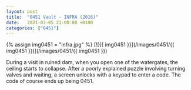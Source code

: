 ```yaml
---
layout: post
title:  "0451 Vault - INFRA (2016)"
date:   2021-03-05 21:00:00 +0100
categories: ["0451"]
---
```

{% assign img0451 = "infra.jpg" %}
[![{{ img0451 }}](/images/0451/{{ img0451 }})](/images/0451/{{ img0451 }})

During a visit in ruined dam, when you open one of the watergates, the ceiling starts to collapse. After a poorly explained puzzle involving turning valves and waiting, a screen unlocks with a keypad to enter a code. The code of course ends up being 0451.